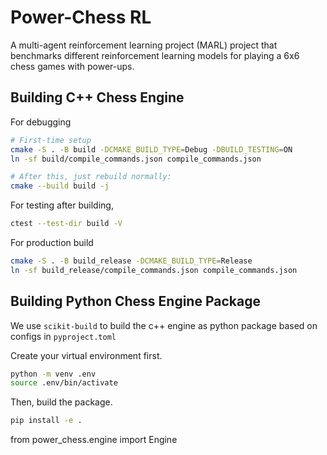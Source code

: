 # Power-Chess RL
A multi-agent reinforcement learning project (MARL) project that benchmarks different reinforcement learning models for playing a 6x6 chess games with power-ups. 

## Building C++ Chess Engine
For debugging
```bash
# First-time setup
cmake -S . -B build -DCMAKE_BUILD_TYPE=Debug -DBUILD_TESTING=ON
ln -sf build/compile_commands.json compile_commands.json

# After this, just rebuild normally:
cmake --build build -j
```

For testing after building,
```bash
ctest --test-dir build -V
```

For production build
```bash
cmake -S . -B build_release -DCMAKE_BUILD_TYPE=Release
ln -sf build_release/compile_commands.json compile_commands.json
```

## Building Python Chess Engine Package
We use `scikit-build` to build the c++ engine as python package based on configs in `pyproject.toml`

Create your virtual environment first.
```bash
python -m venv .env
source .env/bin/activate
```

Then, build the package.
```bash
pip install -e .
```

from power_chess.engine import Engine
